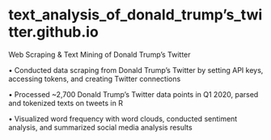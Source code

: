 # text_analysis_of_donald_trump’s_twitter.github.io

Web Scraping & Text Mining of Donald Trump’s Twitter

•	Conducted data scraping from Donald Trump’s Twitter by setting API keys, accessing tokens, and creating Twitter connections

•	Processed ~2,700 Donald Trump’s Twitter data points in Q1 2020, parsed and tokenized texts on tweets in R

•	Visualized word frequency with word clouds, conducted sentiment analysis, and summarized social media analysis results
